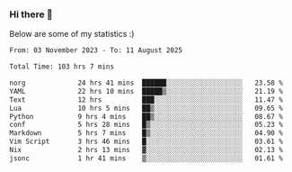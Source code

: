 ### Hi there 👋
Below are some of my statistics :)

<!--START_SECTION:waka-->

```txt
From: 03 November 2023 - To: 11 August 2025

Total Time: 103 hrs 7 mins

norg             24 hrs 41 mins  ██████░░░░░░░░░░░░░░░░░░░   23.58 %
YAML             22 hrs 10 mins  █████▒░░░░░░░░░░░░░░░░░░░   21.19 %
Text             12 hrs          ███░░░░░░░░░░░░░░░░░░░░░░   11.47 %
Lua              10 hrs 5 mins   ██▒░░░░░░░░░░░░░░░░░░░░░░   09.65 %
Python           9 hrs 4 mins    ██▒░░░░░░░░░░░░░░░░░░░░░░   08.67 %
conf             5 hrs 28 mins   █▒░░░░░░░░░░░░░░░░░░░░░░░   05.23 %
Markdown         5 hrs 7 mins    █▒░░░░░░░░░░░░░░░░░░░░░░░   04.90 %
Vim Script       3 hrs 46 mins   █░░░░░░░░░░░░░░░░░░░░░░░░   03.61 %
Nix              2 hrs 13 mins   ▓░░░░░░░░░░░░░░░░░░░░░░░░   02.13 %
jsonc            1 hr 41 mins    ▒░░░░░░░░░░░░░░░░░░░░░░░░   01.61 %
```

<!--END_SECTION:waka-->

<!--
**KlapenHz/KlapenHz** is a ✨ _special_ ✨ repository because its `README.md` (this file) appears on your GitHub profile.

Here are some ideas to get you started:

- 🔭 I’m currently working on ...
- 🌱 I’m currently learning ...
- 👯 I’m looking to collaborate on ...
- 🤔 I’m looking for help with ...
- 💬 Ask me about ...
- 📫 How to reach me: ...
- 😄 Pronouns: ...
- ⚡ Fun fact: ...
-->

